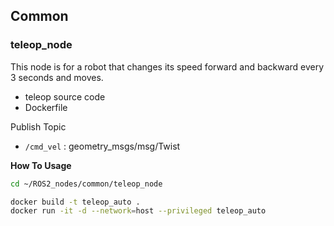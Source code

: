 ## Common

### teleop_node

This node is for a robot that changes its speed forward and backward every 3 seconds and moves.

- teleop source code
- Dockerfile

Publish Topic
  - `/cmd_vel` : geometry_msgs/msg/Twist

**How To Usage**
```bash
cd ~/ROS2_nodes/common/teleop_node

docker build -t teleop_auto .
docker run -it -d --network=host --privileged teleop_auto
```
